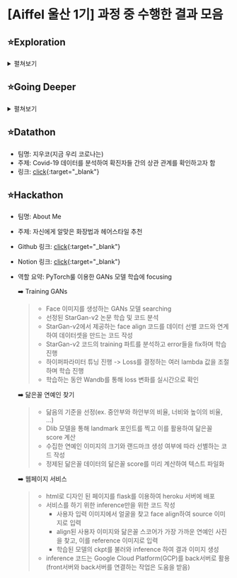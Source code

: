 # [Aiffel 울산 1기] 과정 중 수행한 결과 모음

## ⭐Exploration
<details>
<summary>펼쳐보기</summary>
<div markdown="1">

#### 1. 인공지능과 가위바위보 하기 [click](https://github.com/superbJeong/Exploration/blob/main/Exploration/%5BEX_01%5DRock_Scissor_Paper.ipynb){:target="_blank" rel="noopener"}
>손글씨 이미지(MNIST)를 분류하는 간단한 이미지 분류기를 keras를 활용하여 제작해 보고, 이를 응용하여 가위바위보 이미지를 분류해 보는 프로젝트를 진행한다.
#### 2. Iris의 세 가지 품종, 분류해볼 수 있겠어요? [click](https://github.com/superbJeong/Exploration/blob/main/Exploration/%5BEX_02%5DClassifier.ipynb){:target="_blank"}
>캐글의 iris 데이터셋을 이용해 기본적인 머신러닝 분류 태스크를 진행하고, 자주 사용되는 모델과 훈련기법을 알아본다.
#### 3. 카메라 스티커앱 만들기 첫걸음 [click](https://github.com/superbJeong/Exploration/blob/main/Exploration/%5BEX_03%5DCamera_Sticker.ipynb){:target="_blank"}
>face detection 기술, 이미지 처리기법 등 Computer Vision 분야의 실용적인 기술 활용법을 알아보고, SNOW 같은 재밌는 얼굴 인식 스티커 앱을 만들어봅시다.
#### 4. 작사가 인공지능 만들기 [click](https://github.com/superbJeong/Exploration/blob/main/Exploration/%5BEX_04%5DLyricist.ipynb){:target="_blank"}
>LSTM 모델과 셰익스피어 데이터셋을 사용해 간단한 작사가 인공지능을 만들어 본다.
#### 5. 나의 첫 번째 캐글 경진대회, 무작정 따라해보기 [click](https://github.com/superbJeong/Exploration/blob/main/Exploration/%5BEX_05%5D%20Kaggle.ipynb){:target="_blank"}
>캐글 경진대회에 직접 참가해 대회의 규칙과 분위기를 살펴보는 것부터, 머신러닝을 활용해서 모델을 학습시킨 뒤 제출하고 내 랭킹을 확인해보는 것까지, 캐글 경진대회를 위한 전과정을 체험해 본다.
#### 6. 영화리뷰 텍스트 감성분석하기 [click](https://github.com/superbJeong/Exploration/blob/main/Exploration/%5BEX_06%5D%20Sentiment_classification.ipynb){:target="_blank"}
>imdb 영화 리뷰 평점 데이터를 토대로 사용자들의 리뷰 감성을 분류해 보는 실용적인 텍스트 분류 모델을 구현해 본다.
#### 7. 인물사진을 만들어 보자 [click](https://nbviewer.org/github/superbJeong/Exploration/blob/main/Exploration/%5BEX_07%5D%20Human_Segmentation.ipynb){:target="_blank"}
>시맨틱 세그멘테이션(semantic segmentation)을 사용하여 핸드폰의 인물사진을 재현한다.
#### 8.뉴스 요약봇 만들기 [click](https://github.com/superbJeong/Exploration/blob/main/Exploration/%5BEX_08%5D%20News_Summarization.ipynb){:target="_blank"}
>텍스트 요약을 구현하는 Extractive/Abstractive 접근법에 대해 알아보고, Attentional seq2seq 구조를 활용하여 뉴스 기사를 모델을 구현해 본다.
#### 9. 폐렴아 기다려라! [click](https://github.com/superbJeong/Exploration/blob/main/Exploration/%5BEX_09%5D%20Chest_xray.ipynb){:target="_blank"}
>의료영상 기초에 대해서 배우고 의료영상 데이터를 핸들링 하는 방법에 대해서 배워보자.
#### 10. 인공지능으로 세상에 없던 새로운 패션 만들기 [click](https://github.com/superbJeong/Exploration/blob/main/Exploration/%5BEX_10%5D%20DCGAN_newimage.ipynb){:target="_blank"}
>생성형 모델 중 가장 중요한 GAN(Generative Adversarial Network)의 개념을 파악하고, DCGAN 구조를 이용하여 간단한 이미지 생성을 진행해 본다.
#### 11. 어제 오른 내 주식, 과연 내일은? [click](https://github.com/superbJeong/Exploration/blob/main/Exploration/%5BEX_11%5D%20Stock_Prediction.ipynb){:target="_blank"}
>ARIMA 시계열 분석법을 배우고, 직접 주식 시세를 예측해 본다.
#### 12. 트랜스포머로 만드는 대화형 챗봇 [click](https://github.com/superbJeong/Exploration/blob/main/Exploration/%5BEX_12%5D%20Chatbot.ipynb){:target="_blank"}
>트랜스포머의 인코더 디코더 구조와 셀프 어텐션을 코드를 통해 이해해 본다. 이를 영어와 한국어로 이루어진 챗봇 데이터에 적용해 본다.
#### 13. 인간보다 퀴즈를 잘푸는 인공지능 [click](https://github.com/superbJeong/Exploration/blob/main/Exploration/%5BEX_13%5D%20bert_qna.ipynb){:target="_blank"}
>BERT 모델을 이용한 Q&A 태스크 해결을 수행하며, 자연어처리 분야의 pretrained model의 효용성에 대해 이해해 본다.
#### 14. 아이유팬이 좋아할 만한 다른 아티스트 찾기 [click](https://github.com/superbJeong/Exploration/blob/main/Exploration/%5BEX_14%5D%20Recommendata_iu.ipynb){:target="_blank"}
>추천시스템의 기본적인 원리와 구성을 파악하고 Last.fm 데이터 및 MovieLens 데이터를 통해 간단하고 효과적인 아티스트 추천시스템과 영화 추천시스템을 구현해 본다.
#### 15. 문자를 읽을 수 있는 딥러닝 [click](https://nbviewer.org/github/superbJeong/Exploration/blob/main/Exploration/%5BEX_15%5D%20ocr_python.ipynb){:target="_blank"}
>문자를 읽는 OCR 모델의 구조를 배우고, keras-ocr과 테서랙트 엔진을 써본다.
#### 16. 다음에 볼 영화 예측하기 [click](https://github.com/superbJeong/Exploration/blob/main/Exploration/%5BEX_16%5Dyoochoose.ipynb){:target="_blank"}
>고객이 바로 지금 원하는 것이 무엇인지를 예측하여 추천하는 Session-based Recommendation 개념을 익히고 실제로 모델을 구축해 본다.
#### 17. 난 스케치를 할 테니 너는 채색을 하거라 [click](https://github.com/superbJeong/Exploration/blob/main/Exploration/%5BEX_17%5Dconditional_generation.ipynb){:target="_blank"}
>이미지 생성 모델로 사용되는 GAN 중에서 조건이 추가된 cGAN에 대해 알아보고 Pix2Pix를 배워봅니다.

</div>
</details>



## ⭐Going Deeper
<details>
<summary>펼쳐보기</summary>
<div markdown="2">

#### 1. 백본 네트워크 구조 상세분석
>컴퓨터 비전 분야에 실전적으로 사용되는 주요 백본 네트워크(VGG, ResNet, SENet, EfficientNet) 구조에 대해 논문에 정리된 이론을 토대로 심화 원리를 학습한다.
#### 2. 없다면 어떻게 될까? (ResNet Ablation Study) [click](https://github.com/superbJeong/Exploration/blob/main/GoingDeeper/GD_02_Ablation_Study.ipynb){:target="_blank"}
>핵심적인 기법들을 하나씩 제거했을 때의 효과를 각각 정량적으로 측정하는 ablation study 기법을 배운다. ResNet을 대상으로 실습해 보면서 이론적으로 익힌 기법의 효과를 체감하고 백본을 직접 다뤄보는 실전적 감각을 익힌다.
>* Resnet-34 / 50 구현
#### 3. 잘 만든 Augmentation, 이미지 100장 안 부럽다
>데이터셋이 부족한 상황을 해결하기 위한 Data Augmentation의 다양한 기법에 대해 알아보고, 활용 가능한 라이브러리, 실전상황에서 주의해야 할 팁 등을 정리해 본다.
제출함
#### 4. 이미지 어디까지 우려볼까? [click](https://github.com/superbJeong/Exploration/blob/main/GoingDeeper/GD_04_data_augmentation.ipynb){:target="_blank"}
>텐서플로우의 random augmentation 기법을 적용해 보고, 최신 augmentation 기법을 익힌다. 직접 모델을 학습시켜 비교 실험을 진행해 본다. 
>* Cutmix와 Mixup 기법 적용
#### 5. 너의 속이 궁금해 - Class Activation Map 살펴보기
>모델의 작동 원리를 가늠할 수 있는 CAM, Grad-CAM, ACoL 모델을 공부하고 XAI(Explainable AI)의 기초를 익힌다.
#### 6. 나를 찾아줘 - Class Activation Map 만들기 [click](https://github.com/superbJeong/Exploration/blob/main/GoingDeeper/GD_06_Class_Activation_Map.ipynb){:target="_blank"}
>CAM, Grad-CAM을 위한 모델을 직접 만들고, CAM을 추출해 시각화 해본다. CAM을 Object detection에 적용해 결과를 평가해 본다.
>* CAM과 Grad-CAM 시각화
#### 7. Object Detection
>Object detection 문제와 이를 해결하기 위한 다양한 detection 모델들을 알아본다.
#### 8. GO/STOP! - Object Detection 시스템 만들기 [click](https://github.com/superbJeong/Exploration/blob/main/GoingDeeper/GD_08_object_detection.ipynb){:target="_blank"}
>Object detection 모델을 사용해 자동차 또는 사람이 가까이 있는지 확인한 후 멈출 수 있는 시스템을 만든다.
>* KITTI 데이터셋 활용하여 RetinaNet 학습
#### 9. 물체를 분리하자! - 세그멘테이션 살펴보기
>픽셀 수준에서 이미지의 각 부분이 어떤 의미를 갖는 영역인지 분리를 해내는 세그멘테이션을 학습한다. 세그멘테이션의 종류, 주요 모델, 평가 기준을 알아본다.
제출함
#### 10. 도로 영역을 찾자! - 세그멘테이션 모델 만들기 [click](https://nbviewer.org/github/superbJeong/Exploration/blob/main/GoingDeeper/GD_10_semantic_segmentation.ipynb){:target="_blank"}
>시맨틱 세그멘테이션을 이용해 자율주행 차량을 위해 도로영역을 찾는 모델을 간단히 만들어 본다.
>* U-Net 및 U-Net++ 모델을 구현하여 도로 영역 segmentation
#### 11. OCR 기술의 개요
>이미지 속 글자를 읽어보는 OCR 기술을 구성하는 Text detection과 Text recognition에 대해 알아본다.
#### 12. 직접 만들어보는 OCR [click](https://github.com/superbJeong/Exploration/blob/main/GoingDeeper/GD_12_ocr.ipynb){:target="_blank"}
>Text recognition 모델을 구현, 학습하고 Text detection 모델과 연결하여 OCR을 구현한다. 
>* CRNN과 keras-ocr detector를 활용하여 이미지에서 text를 찾고 인식
#### 13. 멀리 있지만 괜찮아
>카메라 스티커앱의 Face Detection을 더욱 가볍고 빠르고 정확하게 개선할 수 있는 딥러닝 모델에 대해 자세히 알아본다.
#### 14. 멀리 있는 사람도 스티커를 붙여주자 [click](https://github.com/superbJeong/Exploration/blob/main/GoingDeeper/GD_14_face_detector.ipynb){:target="_blank"}
>이미지에 사람 얼굴이 다수 포함된 경우에도 빠르게 이를 인식할 수 있는 SSD 모델을 구현, 학습해 보고 이를 이용해 카메라 스티커 앱을 개선해 본다.
>* widerface 데이터셋을 활용하여 SSD 모델 학습
#### 15. 사람의 몸짓을 읽어보자
>Human pose estimation에 대해 그동안 발표된 논문을 기반으로 아이디어의 흐름이 발전해 온 내역을 자세히 살펴본다.
#### 16. 행동 스티커 만들기 [click](https://nbviewer.org/github/superbJeong/Exploration/blob/main/GoingDeeper/GD_16_simplebaseline.ipynb){:target="_blank"}
>simplebaseline 모델을 활용하여 실제로 구현을 진행해 보면서 Human Pose Estimation을 좀더 깊이있게 이해해 본다.
>* tfrecord를 활용한 데이터셋 구성과 전처리
>* Hourglass 모델과 simplebaseline 모델을 비교분석

</div>
</details>

## ⭐Datathon

* 팀명: 지우코(지금 우리 코로나는)   
* 주제: Covid-19 데이터를 분석하여 확진자들 간의 상관 관계를 확인하고자 함   
* 링크: [click](https://github.com/superbJeong/Exploration/blob/main/Datathon/%EC%A7%80%EA%B8%88%EC%9A%B0%EB%A6%AC%EC%BD%94%EB%A1%9C%EB%82%98%EB%8A%94_COVID19%ED%99%95%EC%82%B0%EC%98%81%ED%96%A5%EB%A0%A5%EB%B6%84%EC%84%9D.ipynb){:target="_blank"}

## ⭐Hackathon

* 팀명: About Me
* 주제: 자신에게 알맞은 화장법과 헤어스타일 추천
* Github 링크: [click](https://github.com/superbJeong/Aiffelthon-Aboutme){:target="_blank"}
* Notion 링크: [click](https://mammoth-canidae-d09.notion.site/About-Me-b7f079e28fab4e46922a336d9c5f1141){:target="_blank"}
* 역할 요약: PyTorch룰 이용한 GANs 모델 학습에 focusing

     ➡️ Training GANs

    >- Face 이미지를 생성하는 GANs 모델 searching
    >- 선정된 StarGan-v2 논문 학습 및 코드 분석
    >- StarGan-v2에서 제공하는 face align 코드를 데이터 선별 코드와 연계하여 데이터셋을 만드는 코드 작성
    >- StarGan-v2 코드의 training 파트를 분석하고 error들을 fix하며 학습 진행
    >- 하이퍼파라미터 튜닝 진행 -> Loss를 결정하는 여러 lambda 값을 조절하며 학습 진행
    >- 학습하는 동안 Wandb를 통해 loss 변화를 실시간으로 확인
    
    ➡️ 닮은꼴 연예인 찾기
    >- 닮음의 기준을 선정(ex. 중안부와 하안부의 비율, 너비와 높이의 비율, ...)
    >- Dlib 모델을 통해 landmark 포인트를 찍고 이를 활용하여 닮은꼴 score 계산
    >- 수집한 연예인 이미지의 크기와 랜드마크 생성 여부에 따라 선별하는 코드 작성
    >- 정제된 닮은꼴 데이터의 닮은꼴 score를 미리 계산하여 텍스트 파일화
    
    ➡️ 웹페이지 서비스
    >- html로 디자인 된 페이지를 flask를 이용하여 heroku 서버에 배포
    >- 서비스를 하기 위한 inference만을 위한 코드 작성 
    >   - 사용자 입력 이미지에서 얼굴을 찾고 face align하여 source 이미지로 입력
    >   - align된 사용자 이미지와 닮은꼴 스코어가 가장 가까운 연예인 사진을 찾고, 
    >     이를 reference 이미지로 입력
    >   - 학습된 모델의 ckpt를 불러와 inference 하여 결과 이미지 생성
    >- inference 코드는 Google Cloud Platform(GCP)를 back서버로 활용  
    >  (front서버와 back서버를 연결하는 작업은 도움을 받음)